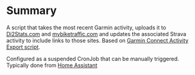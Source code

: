 # Summary
A script that takes the most recent Garmin activity, uploads it to [Di2Stats.com](https://di2stats.com) and [mybiketraffic.com](https://mybiketraffic.com) and updates the associated Strava activity to include links to those sites. Based on [Garmin Connect Activity Export script](https://github.com/mvaneijken/GarminConnect). 

Configured as a suspended CronJob that can be manually triggered. Typically done from [Home Assistant](/manifests/homeops/homeassist)